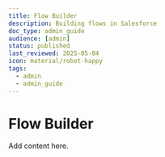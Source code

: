 ```yaml
---
title: Flow Builder
description: Building flows in Salesforce
doc_type: admin_guide
audience: [admin]
status: published
last_reviewed: 2025-05-04
icon: material/robot-happy
tags:
  - admin
  - admin_guide
---
```


# Flow Builder

Add content here.
